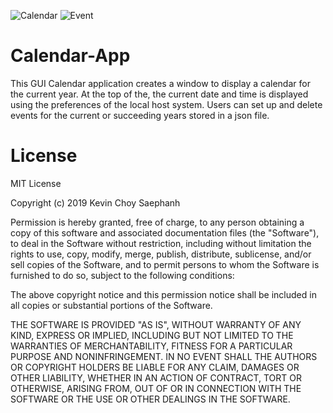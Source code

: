 ![Calendar](https://user-images.githubusercontent.com/47619395/56083947-d50d8000-5de0-11e9-8f1c-8721eb8b1805.PNG)
![Event](https://user-images.githubusercontent.com/47619395/56083951-d8087080-5de0-11e9-977d-77668a7a8539.PNG)

# Calendar-App
This GUI Calendar application creates a window to display a calendar for the current year. At the top of the, the current date and time is displayed using the preferences of the local host system. Users can set up and delete events for the current or succeeding years stored in a json file.

# License
MIT License

Copyright (c) 2019 Kevin Choy Saephanh

Permission is hereby granted, free of charge, to any person obtaining a copy
of this software and associated documentation files (the "Software"), to deal
in the Software without restriction, including without limitation the rights
to use, copy, modify, merge, publish, distribute, sublicense, and/or sell
copies of the Software, and to permit persons to whom the Software is
furnished to do so, subject to the following conditions:

The above copyright notice and this permission notice shall be included in all
copies or substantial portions of the Software.

THE SOFTWARE IS PROVIDED "AS IS", WITHOUT WARRANTY OF ANY KIND, EXPRESS OR
IMPLIED, INCLUDING BUT NOT LIMITED TO THE WARRANTIES OF MERCHANTABILITY,
FITNESS FOR A PARTICULAR PURPOSE AND NONINFRINGEMENT. IN NO EVENT SHALL THE
AUTHORS OR COPYRIGHT HOLDERS BE LIABLE FOR ANY CLAIM, DAMAGES OR OTHER
LIABILITY, WHETHER IN AN ACTION OF CONTRACT, TORT OR OTHERWISE, ARISING FROM,
OUT OF OR IN CONNECTION WITH THE SOFTWARE OR THE USE OR OTHER DEALINGS IN THE
SOFTWARE.
